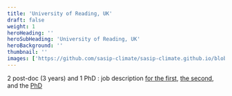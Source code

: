 ```yaml
---
title: 'University of Reading, UK'
draft: false
weight: 1
heroHeading: ''
heroSubHeading: 'University of Reading, UK'
heroBackground: ''
thumbnail: ''
images: ['https://github.com/sasip-climate/sasip-climate.github.io/blob/master/static/images/ice.jpg']
---
```


2 post-doc (3 years) and 1 PhD : job description [for the first](https://jobs.reading.ac.uk/displayjob.aspx?jobid=7714), [the second](https://jobs.reading.ac.uk//displayjob.aspx?jobid=7712), and the [PhD](https://www.jobs.ac.uk/job/CFO071/phd-studentship-data-assimilation-and-machine-learning-to-emulate-sea-ice-thermodynamics)
